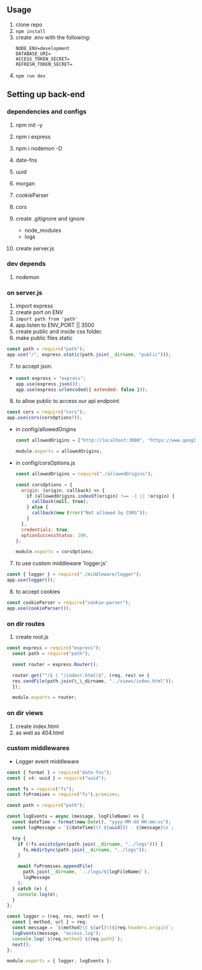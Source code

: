 
## Usage

1. clone repo
2. ```npm install```
3. create .env with the following:
   ```
   NODE_ENV=development
   DATABASE_URI=
   ACCESS_TOKEN_SECRET=
   REFRESH_TOKEN_SECRET=
   ```
4. ``` npm run dev ```

## Setting up back-end

### dependencies and configs

1. npm init -y
2. npm i express
3. npm i nodemon -D
4. date-fns
5. uuid
6. morgan
7. cookieParser
8. cors

9. create .gitignore and ignore
   - node_modules
   - logs
10. create server.js

### dev depends

1. nodemon


### on server.js

1. import express
2. create port on ENV
3. `import path from 'path'`
4. app.listen to ENV_PORT || 3500
5. create public and inside css folder.
6. make public files static

```js
const path = require("path");
app.use("/", express.static(path.join(__dirname, "public")));
```

7. to accept json.

- ```js
  const express = "express";
  app.use(express.json());
  app.use(express.urlencoded({ extended: false }));
  ```

8. to allow public to access our api endpoint

```js
const cors = require("cors");
app.use(cors(corsOptions?));
```

- in config/allowedOrigins

  ```js
  const allowedOrigins = ["http://localhost:3000", "https://www.google.com"];

  module.exports = allowedOrigins;
  ```

- in config/corsOptions.js

  ```js
  const allowedOrigins = require("./allowedOrigins");

  const corsOptions = {
    origin: (origin, callback) => {
      if (allowedOrigins.indexOf(origin) !== -1 || !origin) {
        callback(null, true);
      } else {
        callback(new Error("Not allowed by CORS"));
      }
    },
    credentials: true,
    optionSuccessStatus: 200,
  };

  module.exports = corsOptions;
  ```

7. to use custom middleware 'logger.js'

```js
const { logger } = require("./middleware/logger");
app.use(logger());
```

8. to accept cookies

```js
const cookieParser = require("cookie-parser");
app.use(cookieParser());
```

### on dir routes

1. create root.js

```js
const express = require("express");
  const path = require("path");

  const router = express.Router();

  router.get("^/$ | ^/index(.html)$", (req, res) => {
  res.sendFile(path.join(\_\_dirname, "../views/index.html"));
  });

  module.exports = router;
```

### on dir views

1. create index.html
2. as well as 404.html

### custom middlewares

- Logger event middleware

```js
const { format } = require("date-fns");
const { v4: uuid } = require("uuid");

const fs = require("fs");
const fsPromises = require("fs").promises;

const path = require("path");

const logEvents = async (message, logFileName) => {
  const dateTime = format(new Date(), "yyyy-MM-dd HH:mm:ss");
  const logMessage = `${dateTime}\t ${uuid()} - ${message}\n`;

  try {
    if (!fs.existsSync(path.join(__dirname, "../logs"))) {
      fs.mkdirSync(path.join(__dirname, "../logs"));
    }

    await fsPromises.appendFile(
      path.join(__dirname, `../logs/${logFileName}`),
      logMessage
    );
  } catch (e) {
    console.log(e);
  }
};

const logger = (req, res, next) => {
  const { method, url } = req;
  const message = `${method}\t ${url}\t${req.headers.origin}`;
  logEvents(message, "access.log");
  console.log(`${req.method} ${req.path}`);
  next();
};

module.exports = { logger, logEvents };
```
